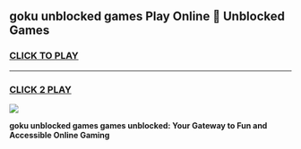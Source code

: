 
## goku unblocked games Play Online 👋 Unblocked Games
<h3>
<a href="https://premium.freeplayer.one?title=goku_unblocked_games&ref=19F">CLICK TO PLAY</a></h3>
<hr>

<h3>
<a href="https://premium.freeplayer.one?title=goku_unblocked_games&ref=19F">CLICK 2 PLAY</a>
  
</h3>

<a href="https://premium.freeplayer.one?title=goku_unblocked_games&ref=19F"><img src="https://clearcache.store/games.png"></a>


**goku unblocked games games unblocked: Your Gateway to Fun and Accessible Online Gaming**
